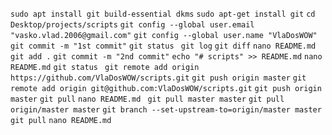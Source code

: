 `sudo apt install git build-essential dkms`
`sudo apt-get install git`
`cd Desktop/projects/scripts`
`git config --global user.email "vasko.vlad.2006@gmail.com"`
`git config --global user.name "VlaDosWOW"`
`git commit -m "1st commit"`
`git status `
`git log`
`git diff`
`nano README.md `
`git add .`
`git commit -m "2nd commit"`
`echo "# scripts" >> README.md`
`nano README.md`
`git status `
`git remote add origin https://github.com/VlaDosWOW/scripts.git`
`git push origin master`
`git remote add origin git@github.com:VlaDosWOW/scripts.git`
`git push origin master`
`git pull`
`nano README.md `
`git pull master master`
`git pull origin/master master`
`git branch --set-upstream-to=origin/master master`
`git pull`
`nano README.md`
